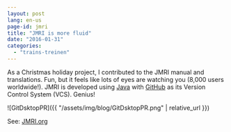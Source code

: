 ```yaml
---
layout: post
lang: en-us
page-id: jmri
title: "JMRI is more fluid"
date: "2016-01-31"
categories:
  - "trains-treinen"
---
```


As a Christmas holiday project, I contributed to the JMRI manual and translations.
Fun, but it feels like lots of eyes are watching you (8,000 users worldwide!). JMRI
is developed using [Java](http://www.oracle.com/technetwork/java/index.html) with [GitHub](https://github.com/) as its Version Control System (VCS).
Genius!

![GitDsktopPR]({{ "/assets/img/blog/GitDsktopPR.png" | relative_url }})

See: [JMRI.org](https://jmri.org/)
